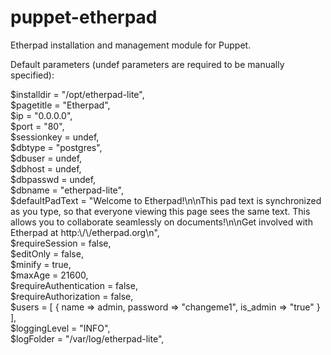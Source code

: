 puppet-etherpad
===============

Etherpad installation and management module for Puppet.

Default parameters (undef parameters are required to be manually specified):


 $installdir = "/opt/etherpad-lite", <br>
 $pagetitle = "Etherpad", <br>
 $ip = "0.0.0.0", <br>
 $port = "80", <br>
 $sessionkey = undef, <br>
 $dbtype = "postgres", <br>
 $dbuser = undef, <br>
 $dbhost = undef, <br>
 $dbpasswd = undef, <br>
 $dbname = "etherpad-lite", <br>
 $defaultPadText = "Welcome to Etherpad!\\n\\nThis pad text is synchronized as you type, so that everyone viewing this page sees the same text. This allows you to collaborate seamlessly on documents!\\n\\nGet involved with Etherpad at http:\\/\\/etherpad.org\\n", <br>
 $requireSession = false, <br>
 $editOnly = false, <br>
 $minify = true, <br>
 $maxAge = 21600, <br>
 $requireAuthentication = false, <br>
 $requireAuthorization = false, <br>
 $users = [ { name => admin, password => "changeme1", is_admin => "true" } ], <br>
 $loggingLevel = "INFO", <br>
 $logFolder = "/var/log/etherpad-lite",<br> 
